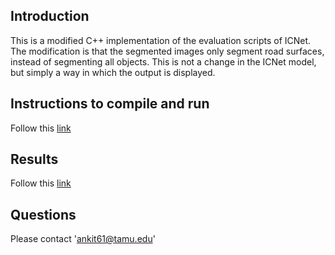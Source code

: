 ## Introduction

This is a modified C++ implementation of the evaluation scripts of ICNet. The modification is that the segmented images only segment road surfaces, instead of segmenting all objects.  This is not a change in the ICNet model, but simply a way in which the output is displayed.

## Instructions to compile and run
Follow this [link](https://docs.google.com/document/d/1uUK2KlghsdwMjtY23_JpbfzuyQkcQpRKAetClIWvc_8/edit?usp=sharing)

## Results
Follow this [link](https://drive.google.com/file/d/1us5OziQ2dj6nIG82heIxvsHHm4zW9fUx/view?usp=sharing)

## Questions

Please contact 'ankit61@tamu.edu'
